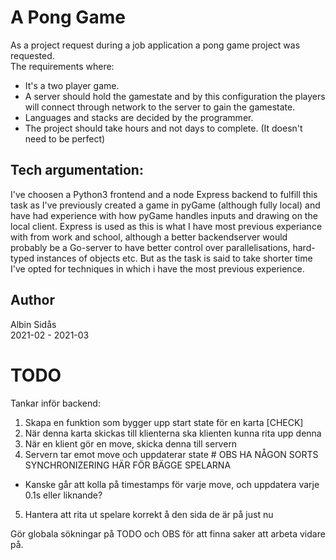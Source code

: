 # A Pong Game
As a project request during a job application a pong game project was requested.<br>
The requirements where:
* It's a two player game.
* A server should hold the gamestate and by this configuration the players will connect through network to the server to gain the gamestate.
* Languages and stacks are decided by the programmer. 
* The project should take hours and not days to complete. (It doesn't need to be perfect)


## Tech argumentation:
I've choosen a Python3 frontend and a node Express backend to fulfill this task as I've previously created a game in pyGame (although fully local) and have had experience with how pyGame handles inputs and drawing on the local client. Express is used as this is what I have most previous experiance with from work and school, although a better backendserver would probably be a Go-server to have better control over parallelisations, hard-typed instances of objects etc. But as the task is said to take shorter time I've opted for techniques in which i have the most previous experience.  

## Author
Albin Sidås <br>
2021-02 - 2021-03


# TODO
Tankar inför backend:

1. Skapa en funktion som bygger upp start state för en karta [CHECK]
2. När denna karta skickas till klienterna ska klienten kunna rita upp denna 
3. När en klient gör en move, skicka denna till servern
4. Servern tar emot move och uppdaterar state # OBS HA NÅGON SORTS SYNCHRONIZERING HÄR FÖR BÄGGE SPELARNA

  - Kanske går att kolla på timestamps för varje move, och uppdatera varje 0.1s eller liknande?

5. Hantera att rita ut spelare korrekt å den sida de är på just nu

Gör globala sökningar på TODO och OBS för att finna saker att arbeta vidare på.